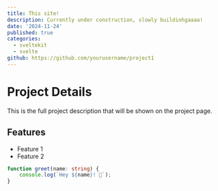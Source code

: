 ```yaml
---
title: This site!
description: Currently under construction, slowly buildinhgaaaa!
date: '2024-11-24'
published: true
categories:
  - sveltekit
  - svelte
github: https://github.com/yourusername/project1
---
```


# Project Details

This is the full project description that will be shown on the project page.

## Features

- Feature 1
- Feature 2

```ts
function greet(name: string) {
	console.log(`Hey ${name}! 👋`);
}
```
